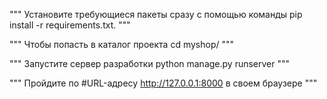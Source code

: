 """
Установите требующиеся пакеты сразу с помощью команды pip install -r requirements.txt.
"""

"""
Чтобы попасть в каталог проекта cd myshop/
"""

"""
Запустите сервер разработки python manage.py runserver
"""

"""
Пройдите по #URL-адресу http://127.0.0.1:8000 в своем браузере
"""
